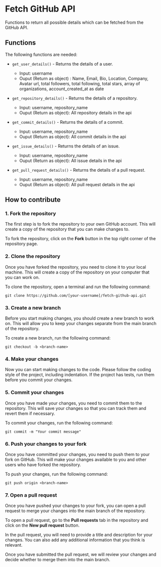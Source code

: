 # Fetch GitHub API

Functions to return all possible details which can be fetched from the GitHub API.

## Functions

The following functions are needed:

* `get_user_details()` - Returns the details of a user.
   - Input: username
   - Ouput (Return as object) : Name, Email, Bio, Location, Company, Avatar url, total followers, total following, total stars, array of organizations, account_created_at as date
   
* `get_repository_details()` - Returns the details of a repository.
   - Input: username, repository_name
   - Ouput (Return as object): All repository details in the api
   
* `get_commit_details()` - Returns the details of a commit.
   - Input: username, repository_name
   - Ouput (Return as object): All commit details in the api
   
* `get_issue_details()` - Returns the details of an issue.
   - Input: username, repository_name
   - Ouput (Return as object): All issue details in the api
   
* `get_pull_request_details()` - Returns the details of a pull request.
   - Input: username, repository_name
   - Ouput (Return as object): All pull request details in the api

## How to contribute

### 1. Fork the repository

The first step is to fork the repository to your own GitHub account. This will create a copy of the repository that you can make changes to.

To fork the repository, click on the **Fork** button in the top right corner of the repository page.

### 2. Clone the repository

Once you have forked the repository, you need to clone it to your local machine. This will create a copy of the repository on your computer that you can work on.

To clone the repository, open a terminal and run the following command:

```
git clone https://github.com/[your-username]/fetch-github-api.git
```

### 3. Create a new branch

Before you start making changes, you should create a new branch to work on. This will allow you to keep your changes separate from the main branch of the repository.

To create a new branch, run the following command:

```
git checkout -b <branch-name>
```

### 4. Make your changes

Now you can start making changes to the code. Please follow the coding style of the project, including indentation. If the project has tests, run them before you commit your changes.

### 5. Commit your changes

Once you have made your changes, you need to commit them to the repository. This will save your changes so that you can track them and revert them if necessary.

To commit your changes, run the following command:

```
git commit -m "Your commit message"
```

### 6. Push your changes to your fork

Once you have committed your changes, you need to push them to your fork on GitHub. This will make your changes available to you and other users who have forked the repository.

To push your changes, run the following command:

```
git push origin <branch-name>
```

### 7. Open a pull request

Once you have pushed your changes to your fork, you can open a pull request to merge your changes into the main branch of the repository.

To open a pull request, go to the **Pull requests** tab in the repository and click on the **New pull request** button.

In the pull request, you will need to provide a title and description for your changes. You can also add any additional information that you think is relevant.

Once you have submitted the pull request, we will review your changes and decide whether to merge them into the main branch.
